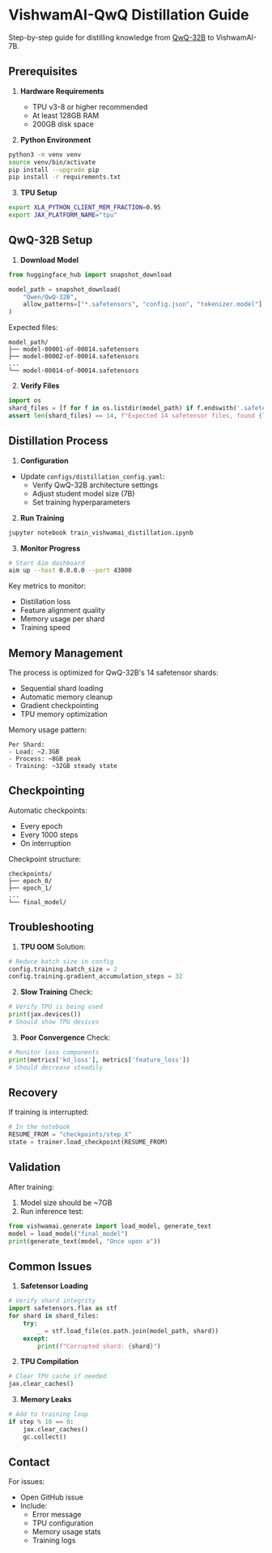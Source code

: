 # VishwamAI-QwQ Distillation Guide

Step-by-step guide for distilling knowledge from [QwQ-32B](https://huggingface.co/Qwen/QwQ-32B) to VishwamAI-7B.

## Prerequisites

1. **Hardware Requirements**
   - TPU v3-8 or higher recommended
   - At least 128GB RAM
   - 200GB disk space

2. **Python Environment**
```bash
python3 -m venv venv
source venv/bin/activate
pip install --upgrade pip
pip install -r requirements.txt
```

3. **TPU Setup**
```bash
export XLA_PYTHON_CLIENT_MEM_FRACTION=0.95
export JAX_PLATFORM_NAME="tpu"
```

## QwQ-32B Setup

1. **Download Model**
```python
from huggingface_hub import snapshot_download

model_path = snapshot_download(
    "Qwen/QwQ-32B",
    allow_patterns=["*.safetensors", "config.json", "tokenizer.model"]
)
```

Expected files:
```
model_path/
├── model-00001-of-00014.safetensors
├── model-00002-of-00014.safetensors
...
└── model-00014-of-00014.safetensors
```

2. **Verify Files**
```python
import os
shard_files = [f for f in os.listdir(model_path) if f.endswith('.safetensors')]
assert len(shard_files) == 14, f"Expected 14 safetensor files, found {len(shard_files)}"
```

## Distillation Process

1. **Configuration**
- Update `configs/distillation_config.yaml`:
  - Verify QwQ-32B architecture settings
  - Adjust student model size (7B)
  - Set training hyperparameters

2. **Run Training**
```bash
jupyter notebook train_vishwamai_distillation.ipynb
```

3. **Monitor Progress**
```bash
# Start Aim dashboard
aim up --host 0.0.0.0 --port 43800
```

Key metrics to monitor:
- Distillation loss
- Feature alignment quality
- Memory usage per shard
- Training speed

## Memory Management

The process is optimized for QwQ-32B's 14 safetensor shards:
- Sequential shard loading
- Automatic memory cleanup
- Gradient checkpointing
- TPU memory optimization

Memory usage pattern:
```
Per Shard:
- Load: ~2.3GB
- Process: ~8GB peak
- Training: ~32GB steady state
```

## Checkpointing

Automatic checkpoints:
- Every epoch
- Every 1000 steps
- On interruption

Checkpoint structure:
```
checkpoints/
├── epoch_0/
├── epoch_1/
...
└── final_model/
```

## Troubleshooting

1. **TPU OOM**
Solution:
```python
# Reduce batch size in config
config.training.batch_size = 2
config.training.gradient_accumulation_steps = 32
```

2. **Slow Training**
Check:
```python
# Verify TPU is being used
print(jax.devices())
# Should show TPU devices
```

3. **Poor Convergence**
Check:
```python
# Monitor loss components
print(metrics['kd_loss'], metrics['feature_loss'])
# Should decrease steadily
```

## Recovery

If training is interrupted:
```python
# In the notebook
RESUME_FROM = "checkpoints/step_X"
state = trainer.load_checkpoint(RESUME_FROM)
```

## Validation

After training:
1. Model size should be ~7GB
2. Run inference test:
```python
from vishwamai.generate import load_model, generate_text
model = load_model("final_model")
print(generate_text(model, "Once upon a"))
```

## Common Issues

1. **Safetensor Loading**
```python
# Verify shard integrity
import safetensors.flax as stf
for shard in shard_files:
    try:
        _ = stf.load_file(os.path.join(model_path, shard))
    except:
        print(f"Corrupted shard: {shard}")
```

2. **TPU Compilation**
```python
# Clear TPU cache if needed
jax.clear_caches()
```

3. **Memory Leaks**
```python
# Add to training loop
if step % 10 == 0:
    jax.clear_caches()
    gc.collect()
```

## Contact

For issues:
- Open GitHub issue
- Include:
  - Error message
  - TPU configuration
  - Memory usage stats
  - Training logs

